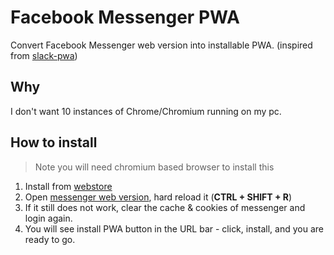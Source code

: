 # Facebook Messenger PWA

Convert Facebook Messenger web version into installable PWA. (inspired from [slack-pwa](https://github.com/gxanshu/slack-pwa))

## Why

I don't want 10 instances of Chrome/Chromium running on my pc.

## How to install

> Note you will need chromium based browser to install this

1. Install from [webstore](https://chromewebstore.google.com/detail/messenger-pwa)
7. Open [messenger web version](https://www.messenger.com), hard reload it (**CTRL + SHIFT + R**)
8. If it still does not work, clear the cache & cookies of messenger and login again.
9. You will see install PWA button in the URL bar - click, install, and you are ready to go.
